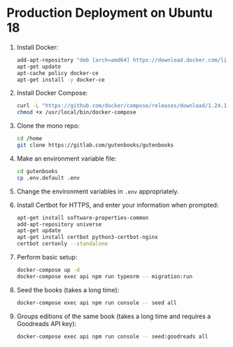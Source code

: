 # Production Deployment on Ubuntu 18

1. Install Docker:

   ```sh
   add-apt-repository "deb [arch=amd64] https://download.docker.com/linux/ubuntu $(lsb_release -cs) stable"
   apt-get update
   apt-cache policy docker-ce
   apt-get install -y docker-ce
   ```

2. Install Docker Compose:

   ```sh
   curl -L "https://github.com/docker/compose/releases/download/1.24.1/docker-compose-$(uname -s)-$(uname -m)" -o /usr/local/bin/docker-compose
   chmod +x /usr/local/bin/docker-compose
   ```

3. Clone the mono repo:

   ```sh
   cd /home
   git clone https://gitlab.com/gutenbooks/gutenbooks
   ```

4. Make an environment variable file:

   ```sh
   cd gutenbooks
   cp .env.default .env
   ```

5. Change the environment variables in `.env` appropriately.

6. Install Certbot for HTTPS, and enter your information when prompted:

   ```sh
   apt-get install software-properties-common
   add-apt-repository universe
   apt-get update
   apt-get install certbot python3-certbot-nginx
   certbot certonly --standalone
   ```

7. Perform basic setup:

   ```sh
   docker-compose up -d
   docker-compose exec api npm run typeorm -- migration:run
   ```

8. Seed the books (takes a long time):

   ```sh
   docker-compose exec api npm run console -- seed all
   ```

9. Groups editions of the same book (takes a long time and requires a Goodreads API key):

   ```sh
   docker-compose exec api npm run console -- seed:goodreads all
   ```
